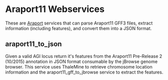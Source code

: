 # Araport11 Webservices

These are [Araport](http://www.araport.org) services that can parse Araport11 GFF3 files, extract information (including features), and convert them into a JSON format.

## araport11_to_json
Given a valid AGI locus return it's features from the Araport11 Pre-Release 2 (10/2015) annotation in JSON format consumable by the jBrowse genome browser. This service uses ThaleMine to retrieve chromosome location information and the araport11_gff_to_jbrowse service to extract the features.
```
```
